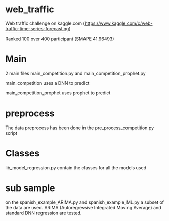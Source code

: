 # web_traffic
Web traffic challenge on kaggle.com
(https://www.kaggle.com/c/web-traffic-time-series-forecasting)

Ranked 100 over 400 participant
(SMAPE 41.96493)

# Main
2 main files main_competition.py and main_competition_prophet.py

main_competition uses a DNN to predict

main_competition_prophet uses prophet to predict

# preprocess
The data preprocess has been done in the pre_process_competition.py script

# Classes
lib_model_regression.py contain the classes for all the models used

# sub sample
on the spanish_example_ARIMA.py and spanish_example_ML.py a subset of the data are used.
ARIMA (Autoregressive Integrated Moving Average) and standard DNN regression are tested.
